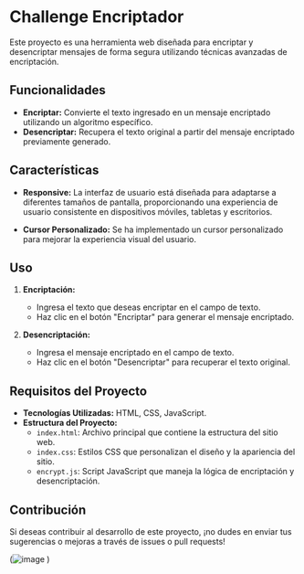 # Challenge Encriptador

Este proyecto es una herramienta web diseñada para encriptar y desencriptar mensajes de forma segura utilizando técnicas avanzadas de encriptación.

## Funcionalidades

- **Encriptar:** Convierte el texto ingresado en un mensaje encriptado utilizando un algoritmo específico.
- **Desencriptar:** Recupera el texto original a partir del mensaje encriptado previamente generado.

## Características

- **Responsive:** La interfaz de usuario está diseñada para adaptarse a diferentes tamaños de pantalla, proporcionando una experiencia de usuario consistente en dispositivos móviles, tabletas y escritorios.
  
- **Cursor Personalizado:** Se ha implementado un cursor personalizado para mejorar la experiencia visual del usuario.

## Uso

1. **Encriptación:**
   - Ingresa el texto que deseas encriptar en el campo de texto.
   - Haz clic en el botón "Encriptar" para generar el mensaje encriptado.

2. **Desencriptación:**
   - Ingresa el mensaje encriptado en el campo de texto.
   - Haz clic en el botón "Desencriptar" para recuperar el texto original.

## Requisitos del Proyecto

- **Tecnologías Utilizadas:** HTML, CSS, JavaScript.
- **Estructura del Proyecto:** 
  - `index.html`: Archivo principal que contiene la estructura del sitio web.
  - `index.css`: Estilos CSS que personalizan el diseño y la apariencia del sitio.
  - `encrypt.js`: Script JavaScript que maneja la lógica de encriptación y desencriptación.

## Contribución

Si deseas contribuir al desarrollo de este proyecto, ¡no dudes en enviar tus sugerencias o mejoras a través de issues o pull requests!

(![image](https://github.com/PSuarez18/encript-aluraOracle/assets/127253030/7d08fafd-b898-4b85-91b4-7462b61a06c9)
)

